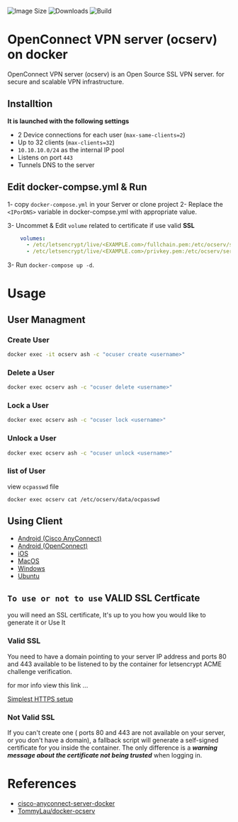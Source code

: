 ![Image Size](https://img.shields.io/docker/image-size/rezabeigi/ocserv)
![Downloads](https://img.shields.io/docker/pulls/rezabeigi/ocserv)
![Build](https://img.shields.io/docker/automated/rezabeigi/ocserv)

# OpenConnect VPN server (ocserv) on docker

OpenConnect VPN server (ocserv) is an Open Source SSL VPN server. for secure and scalable VPN infrastructure.


## Installtion

**It is launched with the following settings**

- 2 Device connections for each user (`max-same-clients=2`)
- Up to 32 clients (`max-clients=32`)
- `10.10.10.0/24` as the internal IP pool
- Listens on port `443`
- Tunnels DNS to the server



## Edit docker-compse.yml & Run
1- copy `docker-compose.yml` in your Server or clone project
2- Replace the `<IPorDNS>` variable in docker-compse.yml with appropriate value.

3- Uncommet & Edit `volume` related to certificate if use valid **SSL** 

```yml
    volumes:
      - /etc/letsencrypt/live/<EXAMPLE.com>/fullchain.pem:/etc/ocserv/server-cert.pem
      - /etc/letsencrypt/live/<EXAMPLE.com>/privkey.pem:/etc/ocserv/server-key.pem
```

3- Run `docker-compose up -d`.


# Usage

## User Managment
### Create User

```bash
docker exec -it ocserv ash -c "ocuser create <username>"
```

### Delete a User

```bash
docker exec ocserv ash -c "ocuser delete <username>"
```
### Lock a User

```bash
docker exec ocserv ash -c "ocuser lock <username>"
```
### Unlock a User

```bash
docker exec ocserv ash -c "ocuser unlock <username>"
```

### list of User 
view `ocpasswd` file

```
docker exec ocserv cat /etc/ocserv/data/ocpasswd
```


## Using Client

- [Android (Cisco AnyConnect)](https://play.google.com/store/apps/details?id=com.cisco.anyconnect.vpn.android.avf)
- [Android (OpenConnect)](https://play.google.com/store/apps/details?id=com.github.digitalsoftwaresolutions.openconnect)
- [iOS](https://apps.apple.com/us/app/cisco-anyconnect/id1135064690)
- [MacOS](https://www.cisco.com/c/en/us/support/docs/smb/routers/cisco-rv-series-small-business-routers/smb5642-install-cisco-anyconnect-secure-mobility-client-on-a-mac-com-rev1.html)
- [Windows](https://www.cisco.com/c/en/us/support/docs/smb/routers/cisco-rv-series-small-business-routers/smb5686-install-cisco-anyconnect-secure-mobility-client-on-a-windows.html)
- [Ubuntu](https://www.cisco.com/c/en/us/support/docs/smb/routers/cisco-rv-series-small-business-routers/Kmgmt-785-AnyConnect-Linux-Ubuntu.html)



## `To use or not to use` VALID SSL Certficate

you will need an SSL certificate, It's up to you how you would like to generate it or Use It


### Valid SSL

You need to have a domain pointing to your server IP address and ports 80 and 443 available to be listened to by the container for letsencrypt ACME challenge verification.

for mor info view this link ...

[Simplest HTTPS setup](https://leangaurav.medium.com/simplest-https-setup-nginx-reverse-proxy-letsencrypt-ssl-certificate-aws-cloud-docker-4b74569b3c61)


### Not Valid SSL

If you can't create one ( ports 80 and 443 are not available on your server, or you don't have a domain), a fallback script will generate a self-signed certificate for you inside the container. The only difference is a ***warning message about the certificate not being trusted*** when logging in.


# References

- [cisco-anyconnect-server-docker](https://github.com/soreana/cisco-anyconnect-server-docker)
- [TommyLau/docker-ocserv](https://github.com/TommyLau/docker-ocserv)

